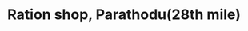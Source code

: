 ---
title: "Ration shop, Parathodu(28th mile)"
url: /parathodu-28mile/ration-shop-parathodu-28th-mile/
shop: Allgemein
---